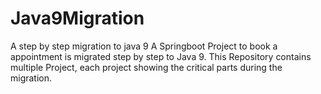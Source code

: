# Java9Migration
A step by step migration to java 9
A Springboot Project to book a appointment is migrated step by step to Java 9. This Repository contains multiple Project, each project showing the critical parts during the migration. 

